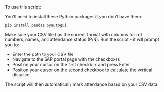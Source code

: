 To use this script: 

You'll need to install these Python packages if you don't have them:

```
pip install pandas pyautogui
```

Make sure your CSV file has the correct format with columns for roll numbers, names, and attendance status (P/N).
Run the script - it will prompt you to:

- Enter the path to your CSV file
- Navigate to the SAP portal page with the checkboxes
- Position your cursor on the first checkbox and press Enter
- Position your cursor on the second checkbox to calculate the vertical distance


The script will then automatically mark attendance based on your CSV data.

